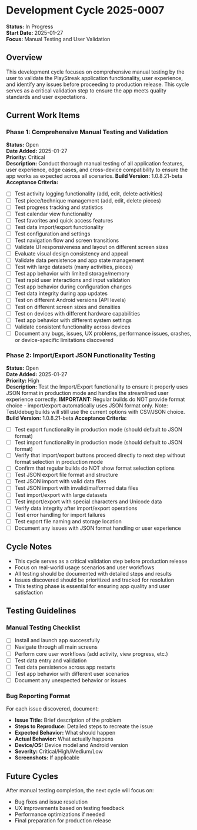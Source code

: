 # Development Cycle 2025-0007

**Status:** In Progress  
**Start Date:** 2025-01-27  
**Focus:** Manual Testing and User Validation

## Overview

This development cycle focuses on comprehensive manual testing by the user to validate the PlayStreak application functionality, user experience, and identify any issues before proceeding to production release. This cycle serves as a critical validation step to ensure the app meets quality standards and user expectations.

## Current Work Items

### Phase 1: Comprehensive Manual Testing and Validation
**Status:** Open  
**Date Added:** 2025-01-27  
**Priority:** Critical  
**Description:** Conduct thorough manual testing of all application features, user experience, edge cases, and cross-device compatibility to ensure the app works as expected across all scenarios.
**Build Version:** 1.0.8.21-beta
**Acceptance Criteria:**
- [ ] Test activity logging functionality (add, edit, delete activities)
- [ ] Test piece/technique management (add, edit, delete pieces)
- [ ] Test progress tracking and statistics
- [ ] Test calendar view functionality
- [ ] Test favorites and quick access features
- [ ] Test data import/export functionality
- [ ] Test configuration and settings
- [ ] Test navigation flow and screen transitions
- [ ] Validate UI responsiveness and layout on different screen sizes
- [ ] Evaluate visual design consistency and appeal
- [ ] Validate data persistence and app state management
- [ ] Test with large datasets (many activities, pieces)
- [ ] Test app behavior with limited storage/memory
- [ ] Test rapid user interactions and input validation
- [ ] Test app behavior during configuration changes
- [ ] Test data integrity during app updates
- [ ] Test on different Android versions (API levels)
- [ ] Test on different screen sizes and densities
- [ ] Test on devices with different hardware capabilities
- [ ] Test app behavior with different system settings
- [ ] Validate consistent functionality across devices
- [ ] Document any bugs, issues, UX problems, performance issues, crashes, or device-specific limitations discovered

### Phase 2: Import/Export JSON Functionality Testing
**Status:** Open  
**Date Added:** 2025-01-27  
**Priority:** High  
**Description:** Test the Import/Export functionality to ensure it properly uses JSON format in production mode and handles the streamlined user experience correctly. **IMPORTANT:** Regular builds do NOT provide format choice - import/export automatically uses JSON format only. Note: Test/debug builds will still use the current options with CSV/JSON choice.
**Build Version:** 1.0.8.21-beta
**Acceptance Criteria:**
- [ ] Test export functionality in production mode (should default to JSON format)
- [ ] Test import functionality in production mode (should default to JSON format)
- [ ] Verify that import/export buttons proceed directly to next step without format selection in production mode
- [ ] Confirm that regular builds do NOT show format selection options
- [ ] Test JSON export file format and structure
- [ ] Test JSON import with valid data files
- [ ] Test JSON import with invalid/malformed data files
- [ ] Test import/export with large datasets
- [ ] Test import/export with special characters and Unicode data
- [ ] Verify data integrity after import/export operations
- [ ] Test error handling for import failures
- [ ] Test export file naming and storage location
- [ ] Document any issues with JSON format handling or user experience

## Cycle Notes

- This cycle serves as a critical validation step before production release
- Focus on real-world usage scenarios and user workflows
- All testing should be documented with detailed steps and results
- Issues discovered should be prioritized and tracked for resolution
- This testing phase is essential for ensuring app quality and user satisfaction

## Testing Guidelines

### Manual Testing Checklist
- [ ] Install and launch app successfully
- [ ] Navigate through all main screens
- [ ] Perform core user workflows (add activity, view progress, etc.)
- [ ] Test data entry and validation
- [ ] Test data persistence across app restarts
- [ ] Test app behavior with different user scenarios
- [ ] Document any unexpected behavior or issues

### Bug Reporting Format
For each issue discovered, document:
- **Issue Title:** Brief description of the problem
- **Steps to Reproduce:** Detailed steps to recreate the issue
- **Expected Behavior:** What should happen
- **Actual Behavior:** What actually happens
- **Device/OS:** Device model and Android version
- **Severity:** Critical/High/Medium/Low
- **Screenshots:** If applicable

## Future Cycles

After manual testing completion, the next cycle will focus on:
- Bug fixes and issue resolution
- UX improvements based on testing feedback
- Performance optimizations if needed
- Final preparation for production release 